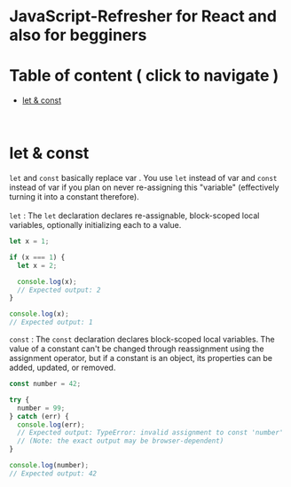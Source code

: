 # JavaScript-Refresher for React and also for begginers 

# Table of content ( click to navigate )
- [let & const](#let-&-const)


</br>

# let & const

<code>let</code>  and <code>const</code> basically replace var . You use <code>let</code>  instead of var  and <code>const</code>  instead of var  if you plan on never re-assigning this "variable" (effectively turning it into a constant therefore). </br>
</br>
<code>let</code> : The <code>let</code> declaration declares re-assignable, block-scoped local variables, optionally initializing each to a value.

```js
let x = 1;

if (x === 1) {
  let x = 2;

  console.log(x);
  // Expected output: 2
}

console.log(x);
// Expected output: 1

```
<code>const</code> : The <code>const</code> declaration declares block-scoped local variables. The value of a constant can't be changed through reassignment using the assignment operator, but if a constant is an object, its properties can be added, updated, or removed.

```js
const number = 42;

try {
  number = 99;
} catch (err) {
  console.log(err);
  // Expected output: TypeError: invalid assignment to const 'number'
  // (Note: the exact output may be browser-dependent)
}

console.log(number);
// Expected output: 42
```
